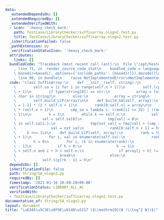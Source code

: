 ```yaml
---
data:
  _extendedDependsOn: []
  _extendedRequiredBy: []
  _extendedVerifiedWith:
  - icon: ':heavy_check_mark:'
    path: TestCase/LibraryChecker/suffixarray.nlogn2.test.py
    title: TestCase/LibraryChecker/suffixarray.nlogn2.test.py
  _isVerificationFailed: false
  _pathExtension: py
  _verificationStatusIcon: ':heavy_check_mark:'
  attributes:
    links: []
  bundledCode: "Traceback (most recent call last):\n  File \"/opt/hostedtoolcache/Python/3.9.1/x64/lib/python3.9/site-packages/onlinejudge_verify/documentation/build.py\"\
    , line 71, in _render_source_code_stat\n    bundled_code = language.bundle(stat.path,\
    \ basedir=basedir, options={'include_paths': [basedir]}).decode()\n  File \"/opt/hostedtoolcache/Python/3.9.1/x64/lib/python3.9/site-packages/onlinejudge_verify/languages/python.py\"\
    , line 96, in bundle\n    raise NotImplementedError\nNotImplementedError\n"
  code: "class SuffixArray:\n    def __init__(self, string):\n        self.n = len(string)\n\
    \        self.sa = [i for i in range(self.n + 1)]\n        self.lcp = [0] * (self.n\
    \ + 1)\n        if type(string[0]) == str:\n            array = [ord(char) for\
    \ char in string]\n        else:\n            array = string\n        self.build_SA(array)\n\
    \        self.build_LCP(array)\n\n    def build_SA(self, array):\n        rank\
    \ = [-1] * (2 * self.n + 1)\n        rank[0:self.n] = array\n\n        tmp = [0]\
    \ * (self.n + 1)\n        cmp_sa = lambda i: (rank[i] << 32) | (rank[i + k] +\
    \ 1)\n\n        k = 1\n        while k <= self.n:\n            self.sa.sort(key=cmp_sa)\n\
    \            val = self.sa[0]\n            tmp[val] = 0\n            for nxt_val\
    \ in self.sa[1:]:\n                tmp[nxt_val] = tmp[val] + (cmp_sa(val) < cmp_sa(nxt_val))\n\
    \                val = nxt_val\n            rank[0:self.n + 1] = tmp\n       \
    \     k <<= 1\n\n    def build_LCP(self, array):\n        rank = [0] * (self.n\
    \ + 1)\n        for i, val in enumerate(self.sa):\n            rank[val] = i\n\
    \        h = 0\n        for i, rk in enumerate(rank):\n            j = self.sa[rk\
    \ - 1]\n            if h > 0:\n                h -= 1\n            while j + h\
    \ < self.n and i + h < self.n:\n                if array[j + h] != array[i + h]:\n\
    \                    break\n                else:\n                    h += 1\n\
    \            self.lcp[rk - 1] = h\n"
  dependsOn: []
  isVerificationFile: false
  path: String/SA_nlogn2.py
  requiredBy: []
  timestamp: '2021-01-16 10:09:20+09:00'
  verificationStatus: LIBRARY_ALL_AC
  verifiedWith:
  - TestCase/LibraryChecker/suffixarray.nlogn2.test.py
documentation_of: String/SA_nlogn2.py
layout: document
title: "\u63A5\u5C3E\u8F9E\u914D\u5217 ($\\mathrm{O}(N (\\log^2 N))$)"
---
```

